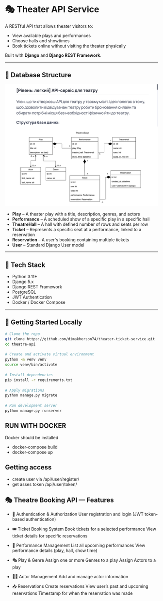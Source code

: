 # 🎭 Theater API Service

A RESTful API that allows theater visitors to:
- View available plays and performances
- Choose halls and showtimes
- Book tickets online without visiting the theater physically

Built with **Django** and **Django REST Framework**.

---

## 🧱 Database Structure

![DB Diagram](docs/schema.png)

- **Play** – A theater play with a title, description, genres, and actors
- **Performance** – A scheduled show of a specific play in a specific hall
- **TheatreHall** – A hall with defined number of rows and seats per row
- **Ticket** – Represents a specific seat at a performance, linked to a reservation
- **Reservation** – A user's booking containing multiple tickets
- **User** – Standard Django User model

---

## 🔧 Tech Stack

- Python 3.11+
- Django 5.x
- Django REST Framework
- PostgreSQL
- JWT Authentication
- Docker / Docker Compose

---

## 🚀 Getting Started Locally

```bash
# Clone the repo
git clone https://github.com/dimakherson74/theater-ticket-service.git
cd theatre-api

# Create and activate virtual environment
python -m venv venv
source venv/bin/activate

# Install dependencies
pip install -r requirements.txt

# Apply migrations
python manage.py migrate

# Run development server
python manage.py runserver
```

## RUN WITH DOCKER
Docker should be installed

- docker-compose build
- docker-compose up

## Getting access

 - create user via /api/user/register/
 - get asses token /api/user/token/

## 🎭 Theatre Booking API — Features

- 🔐 Authentication & Authorization
User registration and login (JWT token-based authentication)

- 🎟️ Ticket Booking System
Book tickets for a selected performance
View ticket details for specific reservations

- 📅 Performance Management
List all upcoming performances
View performance details (play, hall, show time)

- 🎭 Play & Genre
Assign one or more Genres to a play
Assign Actors to a play

- 🧑‍🎤 Actor Management
Add and manage actor information

- 📥 Reservations
Create reservations
View user’s past and upcoming reservations
Timestamp for when the reservation was made
